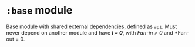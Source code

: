 # `:base` module

Base module with shared external dependencies, defined as `api`.
Must never depend on another module and have ***I = 0***, with *Fan-in > 0* and *Fan-out = 0.